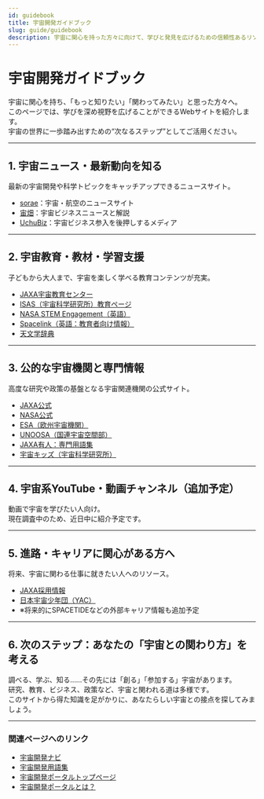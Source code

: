 ```yaml
---
id: guidebook
title: 宇宙開発ガイドブック
slug: guide/guidebook
description: 宇宙に関心を持った方々に向けて、学びと発見を広げるための信頼性あるリソースを紹介します。
---
```


# 宇宙開発ガイドブック

宇宙に関心を持ち、「もっと知りたい」「関わってみたい」と思った方々へ。  
このページでは、学びを深め視野を広げることができるWebサイトを紹介します。  
宇宙の世界に一歩踏み出すための“次なるステップ”としてご活用ください。

---

## 1. 宇宙ニュース・最新動向を知る

最新の宇宙開発や科学トピックをキャッチアップできるニュースサイト。

- [sorae](https://sorae.info/)：宇宙・航空のニュースサイト
- [宙畑](https://sorabatake.jp/)：宇宙ビジネスニュースと解説
- [UchuBiz](https://uchubiz.com)：宇宙ビジネス参入を後押しするメディア

---

## 2. 宇宙教育・教材・学習支援

子どもから大人まで、宇宙を楽しく学べる教育コンテンツが充実。

- [JAXA宇宙教育センター](https://edu.jaxa.jp/)
- [ISAS（宇宙科学研究所）教育ページ](https://www.isas.jaxa.jp/education/)
- [NASA STEM Engagement（英語）](https://www.nasa.gov/stem)
- [Spacelink（英語：教育者向け情報）](https://www.spacelink.org/)
- [天文学辞典](https://astro-dic.jp)

---

## 3. 公的な宇宙機関と専門情報

高度な研究や政策の基盤となる宇宙関連機関の公式サイト。

- [JAXA公式](https://www.jaxa.jp/)
- [NASA公式](https://www.nasa.gov/)
- [ESA（欧州宇宙機関）](https://www.esa.int/)
- [UNOOSA（国連宇宙空間部）](https://www.unoosa.org/)
- [JAXA有人：専門用語集](https://humans-in-space.jaxa.jp/glossary/)
- [宇宙キッズ（宇宙科学研究所）](https://www.kids.isas.jaxa.jp)

---

## 4. 宇宙系YouTube・動画チャンネル（追加予定）

動画で宇宙を学びたい人向け。  
現在調査中のため、近日中に紹介予定です。

---

## 5. 進路・キャリアに関心がある方へ

将来、宇宙に関わる仕事に就きたい人へのリソース。

- [JAXA採用情報](https://www.jaxa.jp/about/employ/index_j.html)
- [日本宇宙少年団（YAC）](https://www.yac-j.or.jp/)
- ※将来的にSPACETIDEなどの外部キャリア情報も追加予定

---

## 6. 次のステップ：あなたの「宇宙との関わり方」を考える

調べる、学ぶ、知る……その先には「創る」「参加する」宇宙があります。  
研究、教育、ビジネス、政策など、宇宙と関われる道は多様です。  
このサイトから得た知識を足がかりに、あなたらしい宇宙との接点を探してみましょう。

---

### 関連ページへのリンク

- [宇宙開発ナビ](/docs/navi/intro-to-space-dev)
- [宇宙開発用語集](/docs/glossary)
- [宇宙開発ポータルトップページ](/)
- [宇宙開発ポータルとは？](/docs/intro)
